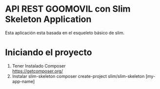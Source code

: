 # API REST GOOMOVIL con Slim Skeleton Application

Esta aplicación esta basada en el esqueleto básico de slim.

# Iniciando el proyecto
  1. Tener Instalado Composer  
  https://getcomposer.org/
  2. Instalar slim-skeleton
  composer create-project slim/slim-skeleton [my-app-name]
